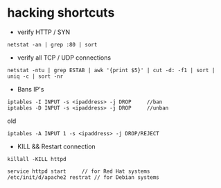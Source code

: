 # hacking shortcuts
- verify HTTP / SYN
```
netstat -an | grep :80 | sort
```
- verify all TCP / UDP connections

```
netstat -ntu | grep ESTAB | awk '{print $5}' | cut -d: -f1 | sort | uniq -c | sort -nr
```

- Bans IP's

```
iptables -I INPUT -s <ipaddress> -j DROP     //ban
iptables -D INPUT -s <ipaddress> -j DROP     //unban
```

old

```
iptables -A INPUT 1 -s <ipaddress> -j DROP/REJECT
```

- KILL && Restart connection

```
killall -KILL httpd

service httpd start     // for Red Hat systems
/etc/init/d/apache2 restrat // for Debian systems
```
